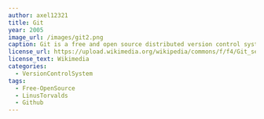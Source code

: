 ```yaml
---
author: axel12321
title: Git
year: 2005
image_url: /images/git2.png
caption: Git is a free and open source distributed version control system designed to handle everything from small to very large projects with speed and efficiency. Git is easy to learn and has a tiny footprint with lightning fast performance.
license_url: https://upload.wikimedia.org/wikipedia/commons/f/f4/Git_session.svg
license_text: Wikimedia
categories:
  - VersionControlSystem
tags:
  - Free-OpenSource
  - LinusTorvalds
  - Github
---
```

